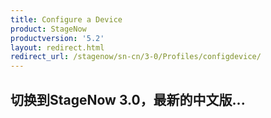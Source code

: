 ```yaml
---
title: Configure a Device
product: StageNow
productversion: '5.2'
layout: redirect.html
redirect_url: /stagenow/sn-cn/3-0/Profiles/configdevice/
---
```


## 切换到StageNow 3.0，最新的中文版...
